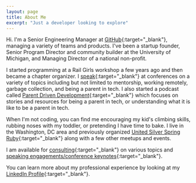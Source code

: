 ```yaml
---
layout: page
title: About Me
excerpt: "Just a developer looking to explore"
---
```


Hi. I'm a Senior Engineering Manager at [GitHub](https://github.com/){:target="_blank"}, managing a variety of teams and products. I've been a startup founder, Senior Program Director and community builder at the University of Michigan, and Managing Director of a national non-profit. 

I started programming at a Rail Girls workshop a few years ago and then became a chapter organizer. I [speak](http://daydreamsinruby.com/speaking){:target="_blank"} at conferences on a variety of topics including but not limited to mentorship, working remotely, garbage collection, and being a parent in tech. I also started a podcast called [Parent Driven Development](http://www.parentdrivendevelopment.com/){:target="_blank"} which focuses on stories and resources for being a parent in tech, or understanding what it is like to be a parent in tech. 

When I'm not coding, you can find me encouraging my kid's climbing skills, rubbing noses with my toddler, or pretending I have time to bake. I live in the Washington, DC area and previously organized [United Silver Spring Ruby](http://www.meetup.com/United-Silver-Spring-Ruby/){:target="_blank"} along with a few other meetups and events.

I am available for [consulting](http://daydreamsinruby.com/consulting){:target="_blank"} on various topics and [speaking engagements/conference keynotes](http://daydreamsinruby.com/speaking){:target="_blank"}.

You can learn more about my professional experience by looking at my
[LinkedIn Profile](https://www.linkedin.com/in/apmcmillan/){:target="_blank"}.
